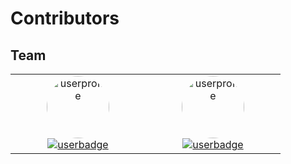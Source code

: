 # Contributors

[//]: <> (region : Contributors)

## Team

<table style="margin: 0 auto; border: none">
  <tr style="border: none">
    <td align="center" style="border: none" width="200">
      <img src="https://github.com/Ruzzy77.png" style="height: 100; border-radius: 50%" alt="userprofile"/><br />
      <a href="https://github.com/Ruzzy77" target="_blank">
        <img src="https://img.shields.io/badge/Ruzzy77-black?style=for-the-badge&logo=Github" alt="userbadge"/>
      </a>
    </td>
    <td align="center" style="border: none" width="200">
      <img src="https://github.com/EJimin0509.png" style="height: 100; border-radius: 50%" alt="userprofile"/><br />
      <a href="https://github.com/EJimin0509" target="_blank">
        <img src="https://img.shields.io/badge/EJimin0509-black?style=for-the-badge&logo=Github" alt="userbadge"/>
      </a>
    </td>
  </tr>
</table>

[//]: <> (endregion)
